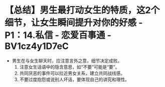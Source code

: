 # 【总结】男生最打动女生的特质，这2个细节，让女生瞬间提升对你的好感 - P1：14.私信 - 恋爱百事通 - BV1cz4y1D7eC

-   男生在与女生聊天时，应注意言外之意，细节决定成败。
    1.  注意女生话语中的隐含意思，如“不要”可能是“要”。
    2.  共同厌恶的事件可以拉近男女关系，建立共同战线感。
    3.  不要过度抱怨或说别人坏话，要体现自己的讲究和理性。